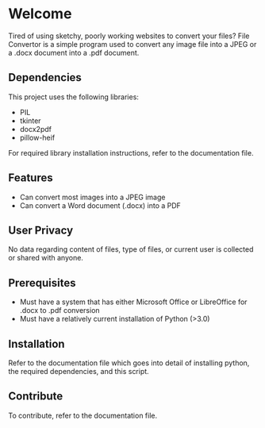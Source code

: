 # Welcome
Tired of using sketchy, poorly working websites to convert your files? File Convertor is a simple program used to convert any image file into a JPEG or a .docx document into a .pdf document.

## Dependencies
This project uses the following libraries:
- PIL
- tkinter
- docx2pdf
- pillow-heif

For required library installation instructions, refer to the documentation file.

## Features
- Can convert most images into a JPEG image
- Can convert a Word document (.docx) into a PDF

## User Privacy
No data regarding content of files, type of files, or current user is collected or shared with anyone. 

## Prerequisites
- Must have a system that has either Microsoft Office or LibreOffice for .docx to .pdf conversion
- Must have a relatively current installation of Python (>3.0)

## Installation
Refer to the documentation file which goes into detail of installing python, the required dependencies, and this script.

## Contribute
To contribute, refer to the documentation file.
